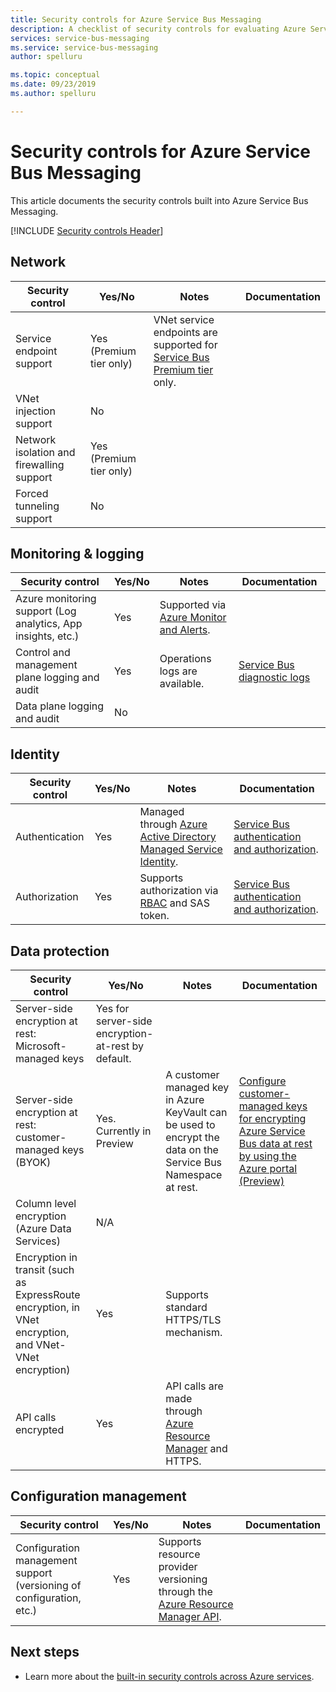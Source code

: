 ```yaml
---
title: Security controls for Azure Service Bus Messaging
description: A checklist of security controls for evaluating Azure Service Bus Messaging
services: service-bus-messaging
ms.service: service-bus-messaging
author: spelluru

ms.topic: conceptual
ms.date: 09/23/2019
ms.author: spelluru

---
```

# Security controls for Azure Service Bus Messaging

This article documents the security controls built into Azure Service Bus Messaging.

[!INCLUDE [Security controls Header](../../includes/security-controls-header.md)]

## Network

| Security control | Yes/No | Notes | Documentation |
|---|---|--|--|
| Service endpoint support| Yes (Premium tier only) | VNet service endpoints are supported for [Service Bus Premium tier](service-bus-premium-messaging.md) only. |  |
| VNet injection support| No | |  |
| Network isolation and firewalling support| Yes (Premium tier only) |  |  |
| Forced tunneling support| No |  |  |

## Monitoring & logging

| Security control | Yes/No | Notes| Documentation |
|---|---|--|--|
| Azure monitoring support (Log analytics, App insights, etc.)| Yes | Supported via [Azure Monitor and Alerts](service-bus-metrics-azure-monitor.md). |  |
| Control and management plane logging and audit| Yes | Operations logs are available.  | [Service Bus diagnostic logs](service-bus-diagnostic-logs.md) |
| Data plane logging and audit| No |  |

## Identity

| Security control | Yes/No | Notes| Documentation |
|---|---|--|--|
| Authentication| Yes | Managed through [Azure Active Directory Managed Service Identity](service-bus-managed-service-identity.md).| [Service Bus authentication and authorization](service-bus-authentication-and-authorization.md). |
| Authorization| Yes | Supports authorization via [RBAC](authenticate-application.md) and SAS token. | [Service Bus authentication and authorization](service-bus-authentication-and-authorization.md). |

## Data protection

| Security control | Yes/No | Notes | Documentation |
|---|---|--|--|
| Server-side encryption at rest: Microsoft-managed keys |  Yes for server-side encryption-at-rest by default. |  |  |
| Server-side encryption at rest: customer-managed keys (BYOK) | Yes. Currently in Preview | A customer managed key in Azure KeyVault can be used to encrypt the data on the Service Bus Namespace at rest. | [Configure customer-managed keys for encrypting Azure Service Bus data at rest by using the Azure portal (Preview)](configure-customer-managed-key.md)  |
| Column level encryption (Azure Data Services)| N/A | |   |
| Encryption in transit (such as ExpressRoute encryption, in VNet encryption, and VNet-VNet encryption)| Yes | Supports standard HTTPS/TLS mechanism. |   |
| API calls encrypted| Yes | API calls are made through [Azure Resource Manager](../azure-resource-manager/index.yml) and HTTPS. |   |

## Configuration management

| Security control | Yes/No | Notes| Documentation |
|---|---|--|--|
| Configuration management support (versioning of configuration, etc.)| Yes | Supports resource provider versioning through the [Azure Resource Manager API](/rest/api/resources/).|   |

## Next steps

- Learn more about the [built-in security controls across Azure services](../security/fundamentals/security-controls.md).
